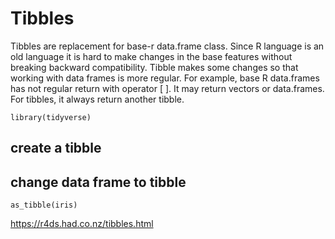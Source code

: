 # Tibbles

Tibbles are replacement for base-r data.frame class.
Since R language is an old language it is hard to make changes in the base features without breaking backward compatibility.
Tibble makes some changes so that working with data frames is more regular.
For example, base R data.frames has not regular return with operator [ ].
It may return vectors or data.frames.
For tibbles, it always return another tibble. 



	library(tidyverse)



## create a tibble



## change data frame to tibble
	as_tibble(iris)




https://r4ds.had.co.nz/tibbles.html

